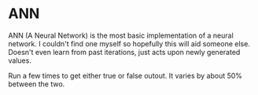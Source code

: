 # ANN
ANN (A Neural Network) is the most basic implementation of a neural network. I couldn't find one myself so hopefully this will aid someone else. Doesn't even learn from past iterations, just acts upon newly generated values.

Run a few times to get either true or false outout. It varies by about 50% between the two.
